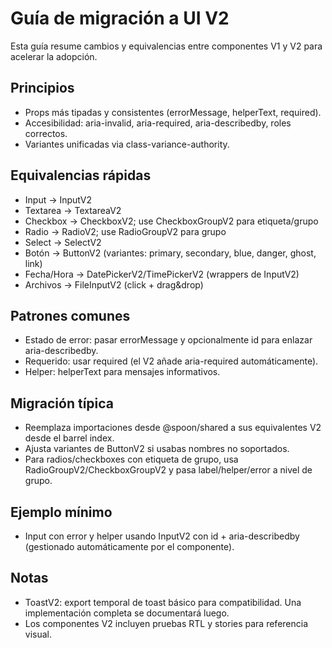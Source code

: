 # Guía de migración a UI V2

Esta guía resume cambios y equivalencias entre componentes V1 y V2 para acelerar la adopción.

## Principios
- Props más tipadas y consistentes (errorMessage, helperText, required).
- Accesibilidad: aria-invalid, aria-required, aria-describedby, roles correctos.
- Variantes unificadas via class-variance-authority.

## Equivalencias rápidas
- Input → InputV2
- Textarea → TextareaV2
- Checkbox → CheckboxV2; use CheckboxGroupV2 para etiqueta/grupo
- Radio → RadioV2; use RadioGroupV2 para grupo
- Select → SelectV2
- Botón → ButtonV2 (variantes: primary, secondary, blue, danger, ghost, link)
- Fecha/Hora → DatePickerV2/TimePickerV2 (wrappers de InputV2)
- Archivos → FileInputV2 (click + drag&drop)

## Patrones comunes
- Estado de error: pasar errorMessage y opcionalmente id para enlazar aria-describedby.
- Requerido: usar required (el V2 añade aria-required automáticamente).
- Helper: helperText para mensajes informativos.

## Migración típica
- Reemplaza importaciones desde @spoon/shared a sus equivalentes V2 desde el barrel index.
- Ajusta variantes de ButtonV2 si usabas nombres no soportados.
- Para radios/checkboxes con etiqueta de grupo, usa RadioGroupV2/CheckboxGroupV2 y pasa label/helper/error a nivel de grupo.

## Ejemplo mínimo
- Input con error y helper usando InputV2 con id + aria-describedby (gestionado automáticamente por el componente).

## Notas
- ToastV2: export temporal de toast básico para compatibilidad. Una implementación completa se documentará luego.
- Los componentes V2 incluyen pruebas RTL y stories para referencia visual.
